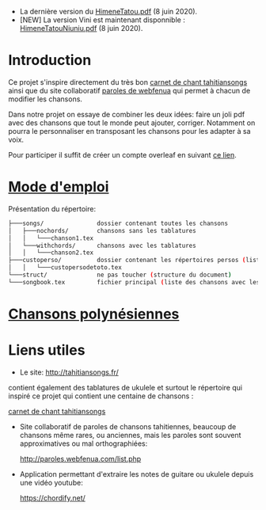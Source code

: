 

* La dernière version du [HimeneTatou.pdf](HimeneTatou.pdf)  (8 juin 2020).
* [NEW] La version Vini est maintenant disponnible : [HimeneTatouNiuniu.pdf](HimeneTatouVini.pdf) (8 juin 2020).

# Introduction

Ce projet s'inspire directement du très bon [carnet de chant tahitiansongs](http://tahitiansongs.fr/wp-content/uploads/2011/11/carnet_de_chants2.pdf) ainsi que du site collaboratif [paroles de webfenua](http://paroles.webfenua.com/list.php) qui permet à chacun de modifier les chansons.

Dans notre projet on essaye de combiner les deux idées: faire un joli pdf avec des chansons que tout le monde peut ajouter, corriger. Notamment on pourra le personnaliser en transposant les chansons pour les adapter à sa voix.

Pour participer il suffit de créer un compte overleaf en suivant [ce lien](https://fr.overleaf.com/9457921969mhjkwjdnycqj).

# [Mode d'emploi](modedemploi.md)
Présentation du répertoire:
```bash
├───songs/               dossier contenant toutes les chansons 
│   ├───nochords/        chansons sans les tablatures
│   │   └───chanson1.tex
│   └───withchords/      chansons avec les tablatures
│   │   └───chanson2.tex
├───custoperso/          dossier contenant les répertoires persos (listes de chansons avec transposition perso)
│   │   └───custopersodetoto.tex
└───struct/              ne pas toucher (structure du document)
└───songbook.tex         fichier principal (liste des chansons avec les paramètres de transposition)
```
# [Chansons polynésiennes](poly.md)

# Liens utiles

  - Le site:            http://tahitiansongs.fr/ 
  
  contient également des tablatures de ukulele et surtout le répertoire qui inspiré ce projet qui contient une centaine de chansons :
  
  [carnet de chant tahitiansongs](http://tahitiansongs.fr/wp-content/uploads/2011/11/carnet_de_chants2.pdf)
  
  - Site collaboratif de paroles de chansons tahitiennes, beaucoup de chansons même rares, ou anciennes, mais les paroles
  sont souvent approximatives ou mal orthographiées: 
  
      http://paroles.webfenua.com/list.php
      
  - Application permettant d'extraire les notes de guitare ou ukulele depuis une vidéo youtube:
  
      https://chordify.net/
